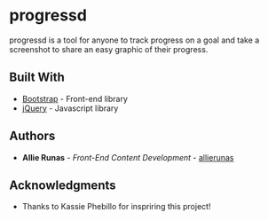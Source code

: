 # progressd

progressd is a tool for anyone to track progress on a goal and take a screenshot to share an easy graphic of their progress. 


## Built With

* [Bootstrap](https://getbootstrap.com/) - Front-end library
* [jQuery](https://jquery.com/) - Javascript library

## Authors

* **Allie Runas** - *Front-End Content Development* - [allierunas](https://github.com/allierunas)


## Acknowledgments

* Thanks to Kassie Phebillo for inspriring this project!
